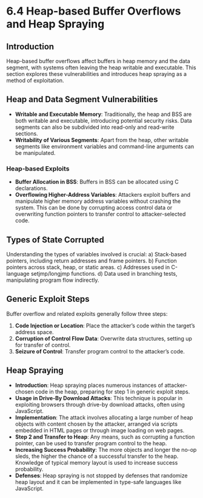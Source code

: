 # 6.4 Heap-based Buffer Overflows and Heap Spraying

## Introduction
Heap-based buffer overflows affect buffers in heap memory and the data segment, with systems often leaving the heap writable and executable. This section explores these vulnerabilities and introduces heap spraying as a method of exploitation.

## Heap and Data Segment Vulnerabilities
- **Writable and Executable Memory**: Traditionally, the heap and BSS are both writable and executable, introducing potential security risks. Data segments can also be subdivided into read-only and read-write sections.
- **Writability of Various Segments**: Apart from the heap, other writable segments like environment variables and command-line arguments can be manipulated.

### Heap-based Exploits
- **Buffer Allocation in BSS**: Buffers in BSS can be allocated using C declarations.
- **Overflowing Higher-Address Variables**: Attackers exploit buffers and manipulate higher memory address variables without crashing the system. This can be done by corrupting access control data or overwriting function pointers to transfer control to attacker-selected code.

## Types of State Corrupted
Understanding the types of variables involved is crucial:
a) Stack-based pointers, including return addresses and frame pointers.
b) Function pointers across stack, heap, or static areas.
c) Addresses used in C-language setjmp/longjmp functions.
d) Data used in branching tests, manipulating program flow indirectly.

## Generic Exploit Steps
Buffer overflow and related exploits generally follow three steps:
1. **Code Injection or Location**: Place the attacker’s code within the target’s address space.
2. **Corruption of Control Flow Data**: Overwrite data structures, setting up for transfer of control.
3. **Seizure of Control**: Transfer program control to the attacker’s code.

## Heap Spraying
- **Introduction**: Heap spraying places numerous instances of attacker-chosen code in the heap, preparing for step 1 in generic exploit steps.
- **Usage in Drive-By Download Attacks**: This technique is popular in exploiting browsers through drive-by download attacks, often using JavaScript.
- **Implementation**: The attack involves allocating a large number of heap objects with content chosen by the attacker, arranged via scripts embedded in HTML pages or through image loading on web pages.
- **Step 2 and Transfer to Heap**: Any means, such as corrupting a function pointer, can be used to transfer program control to the heap.
- **Increasing Success Probability**: The more objects and longer the no-op sleds, the higher the chance of a successful transfer to the heap. Knowledge of typical memory layout is used to increase success probability.
- **Defenses**: Heap spraying is not stopped by defenses that randomize heap layout and it can be implemented in type-safe languages like JavaScript.

